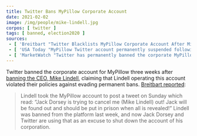 ```yaml
---
title: Twitter Bans MyPillow Corporate Account
date: 2021-02-02
image: /img/people/mike-lindell.jpg
corpos: [ twitter ]
tags: [ banned, election2020 ]
sources:
 - [ 'Breitbart "Twitter Blacklists MyPillow Corporate Account After Mike Lindell Tweet" by Lucas Nolan (2 Feb 2021)', 'archive.is/ks6Hf' ]
 - [ 'USA Today "MyPillow Twitter account permanently suspended following Trump ally CEO Mike Lindell''s ban from platform" by Kelly Tyko (1 Feb 2021)', 'archive.is/PGavP' ]
 - [ 'MarketWatch "Twitter has permanently banned the corporate MyPillow account after founder Mike Lindell posted from it" by Nicole Lyn Pesce (2 Feb 2021)', 'archive.is/dsXkt' ]
---
```


Twitter banned the corporate account for MyPillow three weeks after [banning
the CEO, Mike Lindell](/e/twitter-bans-mike-lindell/), claiming that
Lindell operating this account violated their policies against evading
permanent bans. [Breitbart
reported](https://archive.is/ks6Hf#selection-625.149-629.134):

> Lindell took the MyPillow account to post a tweet on Sunday which read: “Jack
> Dorsey is trying to cancel me (Mike Lindell) out! Jack will be found out and
> should be put in prison when all is revealed!” Lindell was banned from the
> platform last week, and now Jack Dorsey and Twitter are using that as an
> excuse to shut down the account of his corporation.
